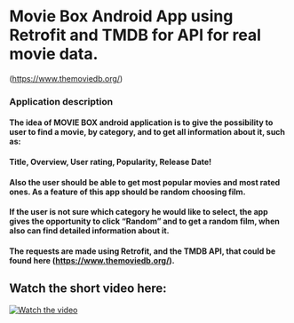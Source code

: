 # Movie Box Android App using Retrofit and TMDB for API for real movie data.
(https://www.themoviedb.org/)

### Application description

#### The idea of MOVIE BOX android application is to give the possibility to user to find a movie, by category, and to get all information about it, such as:

#### Title, Overview, User rating, Popularity, Release Date!

#### Also the user should be able to get most popular movies and most rated ones. As a feature of this app should be random choosing film.

#### If the user is not sure which category he would like to select, the app gives the opportunity to click “Random” and to get a random film, when also can find detailed information about it.


#### The requests are made using Retrofit, and the TMDB API, that could be found here (https://www.themoviedb.org/).

## Watch the short video here:

[![Watch the video](https://lh3.googleusercontent.com/vA4tG0v4aasE7oIvRIvTkOYTwom07DfqHdUPr6k7jmrDwy_qA_SonqZkw6KX0OXKAdk)](https://youtu.be/FIwzo6WllUA)

